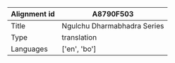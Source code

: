 |Alignment id | A8790F503
| --- | --- 
|Title | Ngulchu Dharmabhadra Series 
|Type | translation
|Languages | ['en', 'bo']